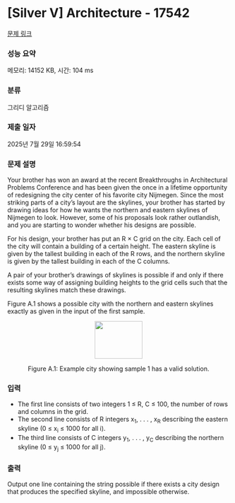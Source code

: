 # [Silver V] Architecture - 17542 

[문제 링크](https://www.acmicpc.net/problem/17542) 

### 성능 요약

메모리: 14152 KB, 시간: 104 ms

### 분류

그리디 알고리즘

### 제출 일자

2025년 7월 29일 16:59:54

### 문제 설명

<p>Your brother has won an award at the recent Breakthroughs in Architectural Problems Conference and has been given the once in a lifetime opportunity of redesigning the city center of his favorite city Nijmegen. Since the most striking parts of a city’s layout are the skylines, your brother has started by drawing ideas for how he wants the northern and eastern skylines of Nijmegen to look. However, some of his proposals look rather outlandish, and you are starting to wonder whether his designs are possible.</p>

<p>For his design, your brother has put an R × C grid on the city. Each cell of the city will contain a building of a certain height. The eastern skyline is given by the tallest building in each of the R rows, and the northern skyline is given by the tallest building in each of the C columns.</p>

<p>A pair of your brother’s drawings of skylines is possible if and only if there exists some way of assigning building heights to the grid cells such that the resulting skylines match these drawings.</p>

<p>Figure A.1 shows a possible city with the northern and eastern skylines exactly as given in the input of the first sample.</p>

<p style="text-align: center;"><img alt="" src="https://upload.acmicpc.net/8ff3e217-443b-4877-8032-66eaa0c625c6/-/preview/" style="width: 108px; height: 85px;"></p>

<p style="text-align: center;">Figure A.1: Example city showing sample 1 has a valid solution.</p>

### 입력 

 <ul>
	<li>The first line consists of two integers 1 ≤ R, C ≤ 100, the number of rows and columns in the grid.</li>
	<li>The second line consists of R integers x<sub>1</sub>, . . . , x<sub>R</sub> describing the eastern skyline (0 ≤ x<sub>i</sub> ≤ 1000 for all i).</li>
	<li>The third line consists of C integers y<sub>1</sub>, . . . , y<sub>C</sub> describing the northern skyline (0 ≤ y<sub>j</sub> ≤ 1000 for all j).</li>
</ul>

### 출력 

 <p>Output one line containing the string possible if there exists a city design that produces the specified skyline, and impossible otherwise.</p>

